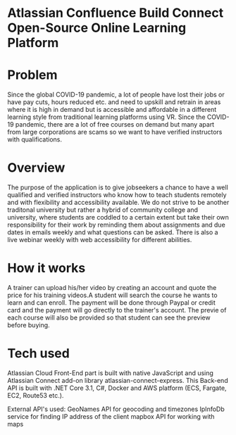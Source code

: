 # Atlassian Confluence Build Connect Open-Source Online Learning Platform 

# Problem
Since the global COVID-19 pandemic, a lot of people have lost their jobs or have pay cuts, hours reduced etc. and need to upskill and retrain in areas where it is high in demand but is accessible and affordable in a different learning style from traditional learning platforms using VR. Since the COVID-19 pandemic, there are a lot of free courses on demand but many apart from large corporations are scams so we want to have verified instructors with qualifications.


# Overview
The purpose of the application is to give jobseekers a chance to have a well qualified and verified instructors who know how to teach students remotely and with flexibility and accessibility available. We do not strive to be another traditonal university but rather a hybrid of community college and university, where students are coddled to a certain extent but take their own responsibility for their work by reminding them about assignments and due dates in emails weekly and what questions can be asked. There is also a live webinar weekly with web accessibility for different abilities. 

# How it works 

A trainer can upload his/her video by creating an account and quote the price for his training videos.A student will search the course he wants to learn and can enroll.
The payment will be done through Paypal or credit card and the payment will go directly to the trainer's account. The previe of each course will also be provided so that student can see the preview before buying.


# Tech used 

Atlassian Cloud
Front-End part is built with native JavaScript and using Atlassian Connect add-on library atlassian-connect-express.
This Back-end API is built with .NET Core 3.1, C#, Docker and AWS platform (ECS, Fargate, EC2, Route53 etc.).

External API's used:
GeoNames API for geocoding and timezones
IpInfoDb service for finding IP address of the client
mapbox API for working with maps
